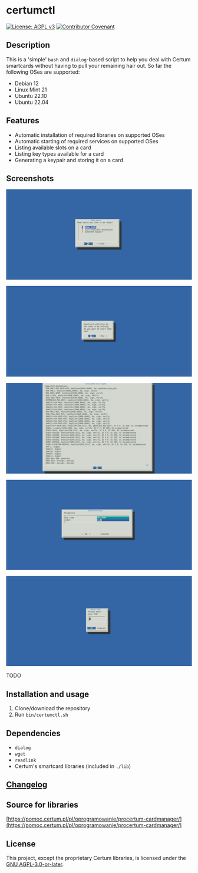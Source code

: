 # certumctl
[![License: AGPL v3](https://img.shields.io/badge/License-AGPLv3-blue.svg)](https://www.gnu.org/licenses/agpl-3.0) [![Contributor Covenant](https://img.shields.io/badge/Contributor%20Covenant-v2.0%20adopted-ff69b4.svg)](CODE_OF_CONDUCT.md)

## Description

This is a 'simple' `bash` and `dialog`-based script to help you deal with Certum
smartcards without having to pull your remaining hair out. So far the
following OSes are supported:

- Debian 12
- Linux Mint 21
- Ubuntu 22.10
- Ubuntu 22.04

## Features

- Automatic installation of required libraries on supported OSes
- Automatic starting of required services on supported OSes
- Listing available slots on a card
- Listing key types available for a card
- Generating a keypair and storing it on a card

## Screenshots

![Main menu](img/image2.png)

![Starting smartcard utils](img/image0.png)

![Listing of available key types](img/image3.png)

![Generating keys](img/image4.png)

![Entering PIN for operations](img/image5.png)

TODO

## Installation and usage

1. Clone/download the repository
2. Run `bin/certumctl.sh`

## Dependencies

- `dialog`
- `wget`
- `readlink`
- Certum's smartcard libraries (included in `./lib`)

## [Changelog](./CHANGELOG.md)

## Source for libraries

[https://pomoc.certum.pl/pl/oprogramowanie/procertum-cardmanager/](https://pomoc.certum.pl/pl/oprogramowanie/procertum-cardmanager/)

## License

This project, except the proprietary Certum libraries, is licensed under the [GNU AGPL-3.0-or-later](https://www.gnu.org/licenses/agpl-3.0.html).
